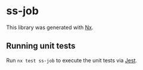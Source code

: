 # ss-job

This library was generated with [Nx](https://nx.dev).

## Running unit tests

Run `nx test ss-job` to execute the unit tests via [Jest](https://jestjs.io).
